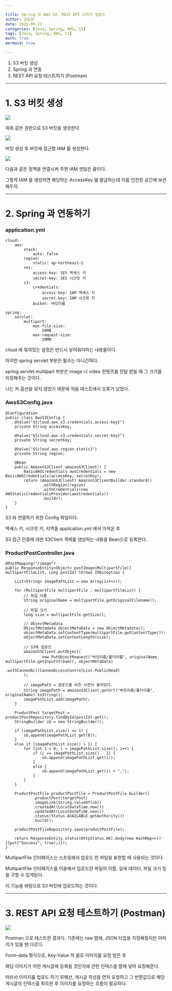 ```yaml
---

title: Spring 과 AWS S3, REST API 이미지 업로드
author: 김도현
date: 2022-09-23
categories: [Java, Spring, AWS, S3]
tags: [Java, Spring, AWS, S3]
math: true
mermaid: true

---
```


1. S3 버킷 생성
2. Spring 과 연동
3. REST API 요청 테스트하기 (Postman)

---

# 1. S3 버킷 생성

![](https://user-images.githubusercontent.com/60564431/192430020-9faafc60-a66c-48ff-b36c-001f8524d451.png)

위와 같은 권한으로 S3 버킷을 생성한다.

![](https://user-images.githubusercontent.com/60564431/192430026-07eb9329-d1c0-4dcf-a5bc-329f63a9b7ee.png)

버킷 생성 후 버킷에 접근할 IAM 를 생성한다.

![](https://user-images.githubusercontent.com/60564431/192430030-e0bb0a86-efcd-4db1-910c-e8de39f3dce0.png)

다음과 같은 정책을 연결시켜 주면 IAM 셋팅은 끝이다.

그렇게 IAM 를 생성하면 해당하는 AccessKey 를 발급하는데 이를 안전한 공간에 보관해두자.

---

# 2. Spring 과 연동하기

### application.yml
    cloud:
        aws:
            stack:
                auto: false
            region:
                static: ap-northeast-2
            ses:
                access-key: SES 액세스 키
                secret-key: SES 시크릿 키
            s3:
                credentials:
                    access-key: IAM 액세스 키
                    secret-key: IAM 시크릿 키
                bucket: 버킷이름

    spring:
        servlet:
            multipart:
                max-file-size:
                    20MB
                max-request-size:
                    20MB

cloud 에 묶여있는 설정은 반드시 넣어줘야하는 내용들이다.

하지만 spring servlet 부분은 필수는 아니긴하다.

spring.servlet.multipart 부분은 image 나 video 컨텐츠를 전달 받을 때 그 크기를 지정해주는 것이다.

나는 저 옵션을 넣지 않았기 때문에 처음 테스트에서 오류가 났었다.

### AwsS3Config.java

    @Configuration
    public class AwsS3Config {
        @Value("${cloud.aws.s3.credentials.access-key}")
        private String accessKey;

        @Value("${cloud.aws.s3.credentials.secret-key}")
        private String secretKey;

        @Value("${cloud.aws.region.static}")
        private String region;

        @Bean
        public AmazonS3Client amazonS3Client() {
            BasicAWSCredentials awsCredentials = new BasicAWSCredentials(accessKey, secretKey);
            return (AmazonS3Client) AmazonS3ClientBuilder.standard()
                    .withRegion(region)
                    .withCredentials(new AWSStaticCredentialsProvider(awsCredentials))
                    .build();
        }
    }

S3 와 연결하기 위한 Config 파일이다.

액세스 키, 시크릿 키, 지역을 application.yml 에서 가져온 후

S3 접근 인증에 대한 S3Client 객체를 생성하는 내용을 Bean으로 등록한다.

### ProductPostController.java

    @PostMapping("/image")
    public ResponseEntity<Object> postImage(MultipartFile[] multipartFileList, Long postId) throws IOException {

        List<String> imagePathList = new ArrayList<>();

        for (MultipartFile multipartFile : multipartFileList) {
            // 파일 이름
            String originalName = multipartFile.getOriginalFilename();

            // 파일 크기
            long size = multipartFile.getSize();

            // ObjectMetadata
            ObjectMetadata objectMetaData = new ObjectMetadata();
            objectMetaData.setContentType(multipartFile.getContentType());
            objectMetaData.setContentLength(size);

            // S3에 업로드
            amazonS3Client.putObject(
                    new PutObjectRequest("버킷이름/폴더이름", originalName, multipartFile.getInputStream(), objectMetaData)
                            .withCannedAcl(CannedAccessControlList.PublicRead)
            );

            // imagePath = 업로드를 마친 사진이 들어있다.
            String imagePath = amazonS3Client.getUrl("버킷이름/폴더이름", originalName).toString();
            imagePathList.add(imagePath);
        }

        ProductPost targetPost = productPostRepository.findById(postId).get();
        StringBuilder sb = new StringBuilder();

        if (imagePathList.size() == 1) {
            sb.append(imagePathList.get(0));
        }
        else if (imagePathList.size() > 1) {
            for (int i = 0; i < imagePathList.size(); i++) {
                if (i == imagePathList.size() - 1) {
                    sb.append(imagePathList.get(i));
                }
                else {
                    sb.append(imagePathList.get(i) + ",");
                }
            }
        }

        ProductPostFile productPostFile = ProductPostFile.builder()
                .productPost(targetPost)
                .imageLink(String.valueOf(sb))
                .createdAt(LocalDateTime.now())
                .updatedAt(LocalDateTime.now())
                .status(Status.AVAILABLE.getAuthority())
                .build();

        productPostFileRepository.save(productPostFile);

        return ResponseEntity.status(HttpStatus.OK).body(new HashMap<>(){{put("Success", true);}});
    }


MultipartFile 인터페이스는 스프링에서 업로드 한 파일을 표현할 때 사용되는 것이다.

MultipartFile 인터페이스를 이용해서 업로드한 파일의 이름, 실제 데이터, 파일 크기 등을 구할 수 있게된다.

이 기능을 바탕으로 S3 버킷에 업로드하는 것이다.

---

# 3. REST API 요청 테스트하기 (Postman)

![](https://user-images.githubusercontent.com/60564431/192430031-2f7bef75-a6f4-4e41-8c6a-a5345c7f8913.png)

Postman 으로 테스트한 결과다. 기존에는 raw 탭에, JSON 타입을 지정해줬지만 이미지가 있을 땐 다르다.

Form-data 형식으로, Key-Value 의 꼴로 이미지를 요청 받은 후

해당 이미지가 어떤 게시글에 등록될 것인지에 관한 인덱스를 함께 넣어 요청해준다.

따라서 이미지를 업로드 하기 위해선, 게시글 작성을 먼저 요청하고 그 반환값으로 해당 게시글의 인덱스를 획득한 후 이미지를 요청하는 흐름이 필요하다.
